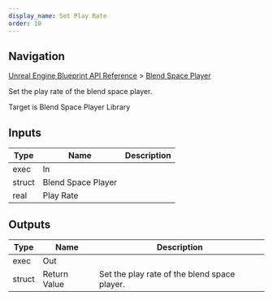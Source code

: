 ```yaml
---
display_name: Set Play Rate
order: 10
---
```

## Navigation

[Unreal Engine Blueprint API Reference](https://dev.epicgames.com/documentation/en-us/unreal-engine/BlueprintAPI) > [Blend Space Player](https://dev.epicgames.com/documentation/en-us/unreal-engine/BlueprintAPI/BlendSpacePlayer)

Set the play rate of the blend space player.

Target is Blend Space Player Library

## Inputs

| Type | Name | Description |
| --- | --- | --- |
| exec | In |  |
| struct | Blend Space Player |  |
| real | Play Rate |  |

## Outputs

| Type | Name | Description |
| --- | --- | --- |
| exec | Out |  |
| struct | Return Value | Set the play rate of the blend space player. |
